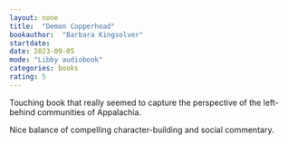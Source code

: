 ```yaml
---
layout: none
title:  "Demon Copperhead"
bookauthor:  "Barbara Kingsolver"
startdate: 
date: 2023-09-05
mode: "Libby audiobook"
categories: books
rating: 5
---
```


Touching book that really seemed to capture the perspective of the left-behind communities of Appalachia.

Nice balance of compelling character-building and social commentary.
